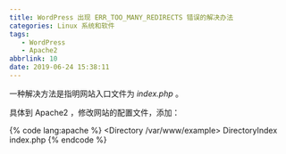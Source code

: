 ```yaml
---
title: WordPress 出现 ERR_TOO_MANY_REDIRECTS 错误的解决办法
categories: Linux 系统和软件
tags:
   - WordPress
   - Apache2
abbrlink: 10
date: 2019-06-24 15:38:11
---
```

一种解决方法是指明网站入口文件为 *index.php* 。

具体到 Apache2 ，修改网站的配置文件，添加：

{% code lang:apache %}
<Directory /var/www/example>
    DirectoryIndex index.php
</Directory>
{% endcode %}
